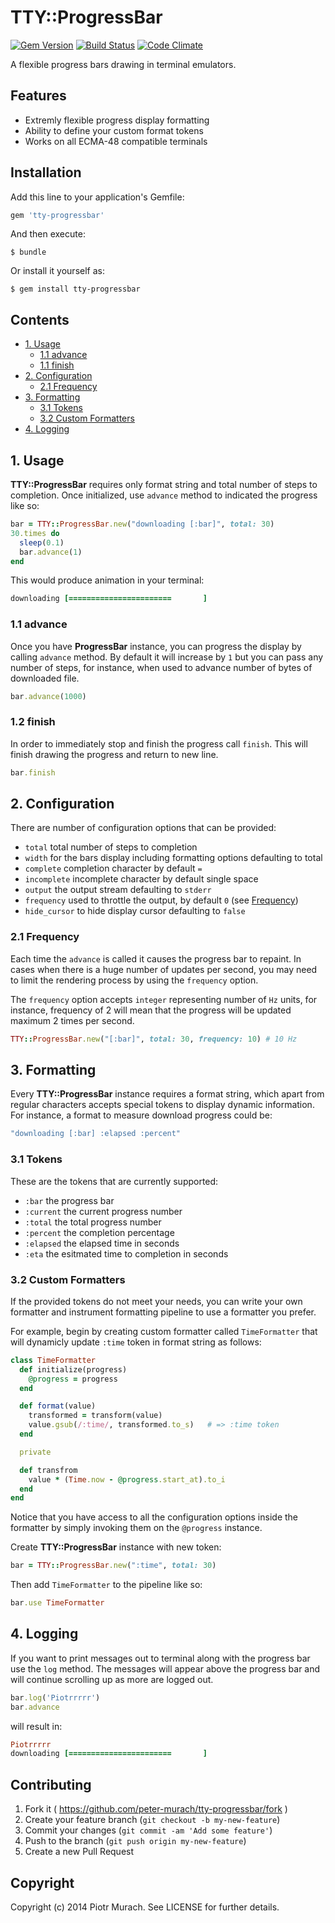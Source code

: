 # TTY::ProgressBar
[![Gem Version](https://badge.fury.io/rb/tty-progressbar.png)][gem]
[![Build Status](https://secure.travis-ci.org/peter-murach/tty-progressbar.png?branch=master)][travis]
[![Code Climate](https://codeclimate.com/github/peter-murach/tty-progressbar.png)][codeclimate]

[gem]: http://badge.fury.io/rb/tty-progressbar
[travis]: http://travis-ci.org/peter-murach/tty-progressbar
[codeclimate]: https://codeclimate.com/github/peter-murach/tty-progressbar

A flexible progress bars drawing in terminal emulators.

## Features

* Extremly flexible progress display formatting
* Ability to define your custom format tokens
* Works on all ECMA-48 compatible terminals

## Installation

Add this line to your application's Gemfile:

```ruby
gem 'tty-progressbar'
```

And then execute:

    $ bundle

Or install it yourself as:

    $ gem install tty-progressbar

## Contents

* [1. Usage](#1-usage)
  * [1.1 advance](#11-advance)
  * [1.1 finish](#12-finish)
* [2. Configuration](#2-configuration)
  * [2.1 Frequency](#21-frequency)
* [3. Formatting](#3-formatting)
  * [3.1 Tokens](#31-tokens)
  * [3.2 Custom Formatters](#31-custom-formatters)
* [4. Logging](#4-logging)

## 1. Usage

**TTY::ProgressBar** requires only format string and total number of steps to completion. Once initialized, use `advance` method to indicated the progress like so:

```ruby
bar = TTY::ProgressBar.new("downloading [:bar]", total: 30)
30.times do
  sleep(0.1)
  bar.advance(1)
end
```

This would produce animation in your terminal:

```ruby
downloading [=======================       ]
```

### 1.1 advance

Once you have **ProgressBar** instance, you can progress the display by calling `advance` method. By default it will increase by `1`  but you can pass any number of steps, for instance, when used to advance number of bytes of downloaded file.

```ruby
bar.advance(1000)
```

### 1.2 finish

In order to immediately stop and finish the progress call `finish`. This will finish drawing the progress and return to new line.

```ruby
bar.finish
```

## 2. Configuration

There are number of configuration options that can be provided:

* `total` total number of steps to completion
* `width` for the bars display including formatting options defaulting to total
* `complete` completion character by default `=`
* `incomplete` incomplete character by default single space
* `output` the output stream defaulting to `stderr`
* `frequency` used to throttle the output, by default `0` (see [Frequency](#21-frequency))
* `hide_cursor` to hide display cursor defaulting to `false`

### 2.1 Frequency

Each time the `advance` is called it causes the progress bar to repaint. In cases when there is a huge number of updates per second, you may need to limit the rendering process by using the `frequency` option.

The `frequency` option accepts `integer` representing number of `Hz` units, for instance, frequency of 2 will mean that the progress will be updated maximum 2 times per second.

```ruby
TTY::ProgressBar.new("[:bar]", total: 30, frequency: 10) # 10 Hz
```

## 3. Formatting

Every **TTY::ProgressBar** instance requires a format string, which apart from regular characters accepts special tokens to display dynamic information. For instance, a format to measure download progress could be:

```ruby
"downloading [:bar] :elapsed :percent"
```

### 3.1 Tokens

These are the tokens that are currently supported:

* `:bar` the progress bar
* `:current` the current progress number
* `:total` the total progress number
* `:percent` the completion percentage
* `:elapsed` the elapsed time in seconds
* `:eta` the esitmated time to completion in seconds

### 3.2 Custom Formatters

If the provided tokens do not meet your needs, you can write your own formatter and instrument formatting pipeline to use a formatter you prefer.

For example, begin by creating custom formatter called `TimeFormatter` that will dynamicly update `:time` token in format string as follows:

```ruby
class TimeFormatter
  def initialize(progress)
    @progress = progress
  end

  def format(value)
    transformed = transform(value)
    value.gsub(/:time/, transformed.to_s)   # => :time token
  end

  private

  def transfrom
    value * (Time.now - @progress.start_at).to_i
  end
end
```

Notice that you have access to all the configuration options inside the formatter by simply invoking them on the `@progress` instance.

Create **TTY::ProgressBar** instance with new token:

```ruby
bar = TTY::ProgressBar.new(":time", total: 30)
```

Then add `TimeFormatter` to the pipeline like so:

```ruby
bar.use TimeFormatter
```

## 4. Logging

If you want to print messages out to terminal along with the progress bar use the `log` method. The messages will appear above the progress bar and will continue scrolling up as more are logged out.

```ruby
bar.log('Piotrrrrr')
bar.advance
```

will result in:

```ruby
Piotrrrrr
downloading [=======================       ]
```

## Contributing

1. Fork it ( https://github.com/peter-murach/tty-progressbar/fork )
2. Create your feature branch (`git checkout -b my-new-feature`)
3. Commit your changes (`git commit -am 'Add some feature'`)
4. Push to the branch (`git push origin my-new-feature`)
5. Create a new Pull Request

## Copyright

Copyright (c) 2014 Piotr Murach. See LICENSE for further details.
